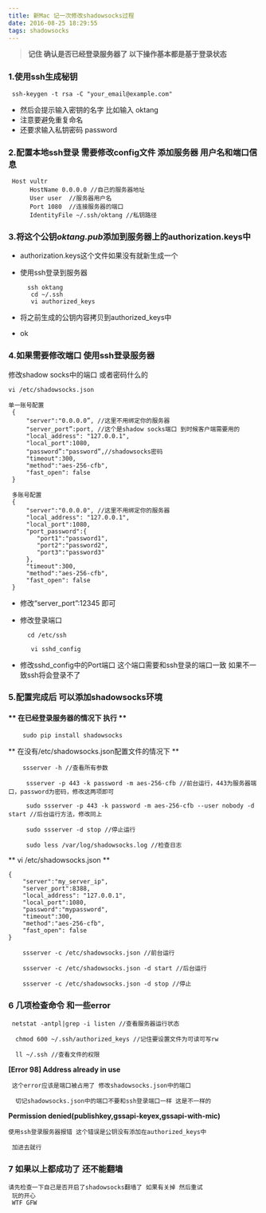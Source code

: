 ```yaml
---
title: 新Mac 记一次修改shadowsocks过程
date: 2016-08-25 18:29:55
tags: shadowsocks
---
```

>  **记住 确认是否已经登录服务器了 以下操作基本都是基于登录状态** 

### 1.使用ssh生成秘钥


     ssh-keygen -t rsa -C "your_email@example.com"
     
     
* 然后会提示输入密钥的名字 比如输入 oktang
* 注意要避免重复命名
* 还要求输入私钥密码 password

### 2.配置本地ssh登录 需要修改config文件 添加服务器 用户名和端口信息

     Host vultr
          HostName 0.0.0.0 //自己的服务器地址
          User user  //服务器用户名
          Port 1080  //连接服务器的端口
          IdentityFile ~/.ssh/oktang //私钥路径

### 3.将这个公钥*oktang.pub*添加到服务器上的authorization.keys中
     
* authorization.keys这个文件如果没有就新生成一个
* 使用ssh登录到服务器
		
		ssh oktang
		 cd ~/.ssh
	     vi authorized_keys
	    
* 将之前生成的公钥内容拷贝到authorized_keys中
* ok

### 4.如果需要修改端口 使用ssh登录服务器

修改shadow socks中的端口 或者密码什么的

    vi /etc/shadowsocks.json
    
    单一账号配置
     {
         "server":"0.0.0.0”, //这里不用绑定你的服务器
         "server_port”:port, //这个是shadow socks端口 到时候客户端需要用的
         "local_address": "127.0.0.1",
         "local_port":1080,
         "password”:"password”,//shadowsocks密码
         "timeout":300,
         "method":"aes-256-cfb",
         "fast_open": false
     }
     
     多账号配置
     {
         "server":"0.0.0.0", //这里不用绑定你的服务器
         "local_address": "127.0.0.1",
         "local_port":1080,
         "port_password":{
            "port1":"password1",
            "port2":"password2",
            "port3":"password3"
         },
         "timeout":300,
         "method":"aes-256-cfb",
         "fast_open": false
     }
* 修改“server_port”:12345 即可

* 修改登录端口

		cd /etc/ssh
		
	     vi sshd_config 
	    
* 修改sshd_config中的Port端口 这个端口需要和ssh登录的端口一致 如果不一致ssh将会登录不了


### 5.配置完成后 可以添加shadowsocks环境


#### ** 在已经登录服务器的情况下 执行 **



		sudo pip install shadowsocks
	

** 在没有/etc/shadowsocks.json配置文件的情况下  **

		ssserver -h //查看所有参数

		 ssserver -p 443 -k password -m aes-256-cfb //前台运行，443为服务器端口，password为密码，修改这两项即可

		 sudo ssserver -p 443 -k password -m aes-256-cfb --user nobody -d start //后台运行方法，修改同上

		 sudo ssserver -d stop //停止运行

		 sudo less /var/log/shadowsocks.log //检查日志
	
** vi /etc/shadowsocks.json **
	
	{
	    "server":"my_server_ip",
	    "server_port":8388,
	    "local_address": "127.0.0.1",
	    "local_port":1080,
	    "password":"mypassword",
	    "timeout":300,
	    "method":"aes-256-cfb",
	    "fast_open": false
    }
	    
		ssserver -c /etc/shadowsocks.json //前台运行

		ssserver -c /etc/shadowsocks.json -d start //后台运行

		ssserver -c /etc/shadowsocks.json -d stop //停止


### 6 几项检查命令 和一些error
	 netstat -antpl|grep -i listen //查看服务器运行状态

	  chmod 600 ~/.ssh/authorized_keys //记住要设置文件为可读可写rw
	
      ll ~/.ssh //查看文件的权限
	
 **[Error 98] Address already in use**
 
	 这个error应该是端口被占用了 修改shadowsocks.json中的端口
	 
	  切记shadowsocks.json中的端口不要和ssh登录端口一样 这是不一样的
	 
**Permission denied(publishkey,gssapi-keyex,gssapi-with-mic)**

	使用ssh登录服务器报错 这个错误是公钥没有添加在authorized_keys中 
	
     加进去就行

### 7 如果以上都成功了 还不能翻墙 
    请先检查一下自己是否开启了shadowsocks翻墙了 如果有关掉 然后重试
     玩的开心
     WTF GFW

